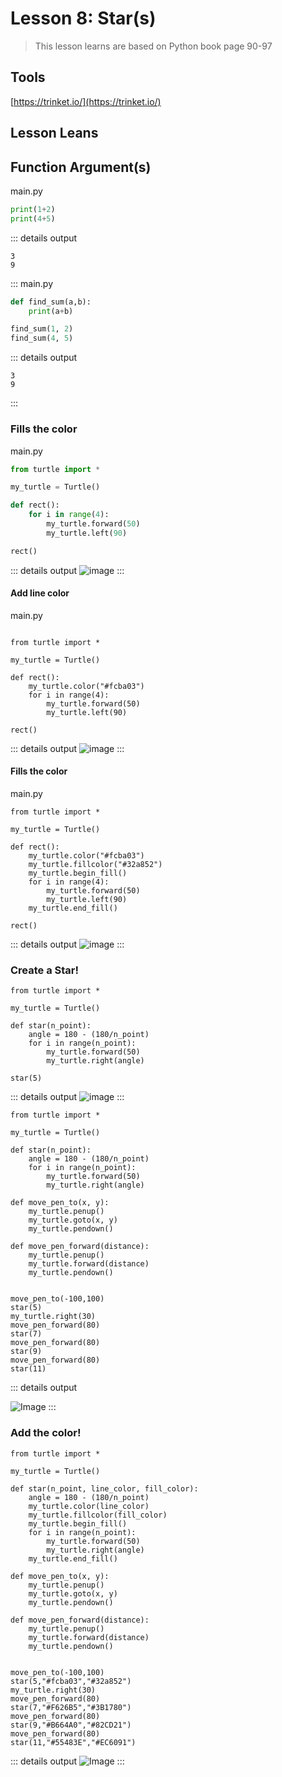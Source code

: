 # Lesson 8: Star(s)

> This lesson learns are based on Python book page 90-97


## Tools
[https://trinket.io/](https://trinket.io/)


## Lesson Leans

## Function Argument(s)

main.py
```python
print(1+2)
print(4+5)
```
::: details output
```
3
9
```
:::
main.py
```python
def find_sum(a,b):
    print(a+b)

find_sum(1, 2)
find_sum(4, 5)
```
::: details output
```
3
9
```
:::
### Fills the color

main.py

```python
from turtle import *

my_turtle = Turtle()

def rect():
    for i in range(4):
        my_turtle.forward(50)
        my_turtle.left(90)

rect()
```
::: details output
![image](./img/1.png)
:::

#### Add line color

main.py

```python{7}

from turtle import *

my_turtle = Turtle()

def rect():
    my_turtle.color("#fcba03")
    for i in range(4):
        my_turtle.forward(50)
        my_turtle.left(90)

rect()
```
::: details output
![image](./img/2.png)
:::

#### Fills the color

main.py

```python{7,8,12}
from turtle import *

my_turtle = Turtle()

def rect():
    my_turtle.color("#fcba03")
    my_turtle.fillcolor("#32a852")
    my_turtle.begin_fill()
    for i in range(4):
        my_turtle.forward(50)
        my_turtle.left(90)
    my_turtle.end_fill()

rect()
```
::: details output
![image](./img/3.png)
:::

### Create a Star!

```py{5,7}
from turtle import *

my_turtle = Turtle()

def star(n_point):
    angle = 180 - (180/n_point)
    for i in range(n_point):
        my_turtle.forward(50)
        my_turtle.right(angle)
  
star(5)
```
::: details output
![image](./img/4.png)
:::

```py{11-19,22,25,27,29}
from turtle import *

my_turtle = Turtle()

def star(n_point):
    angle = 180 - (180/n_point)
    for i in range(n_point):
        my_turtle.forward(50)
        my_turtle.right(angle)

def move_pen_to(x, y):
    my_turtle.penup()
    my_turtle.goto(x, y)
    my_turtle.pendown()

def move_pen_forward(distance):
    my_turtle.penup()
    my_turtle.forward(distance)
    my_turtle.pendown()    


move_pen_to(-100,100)
star(5)
my_turtle.right(30)
move_pen_forward(80)
star(7)
move_pen_forward(80)
star(9)
move_pen_forward(80)
star(11)
```

::: details output

![Image](./01.png)
:::
### Add the color!
```py{5,27,30,32,34}
from turtle import *

my_turtle = Turtle()

def star(n_point, line_color, fill_color):
    angle = 180 - (180/n_point)
    my_turtle.color(line_color)
    my_turtle.fillcolor(fill_color)
    my_turtle.begin_fill()
    for i in range(n_point):
        my_turtle.forward(50)
        my_turtle.right(angle)
    my_turtle.end_fill()

def move_pen_to(x, y):
    my_turtle.penup()
    my_turtle.goto(x, y)
    my_turtle.pendown()

def move_pen_forward(distance):
    my_turtle.penup()
    my_turtle.forward(distance)
    my_turtle.pendown()    


move_pen_to(-100,100)
star(5,"#fcba03","#32a852")
my_turtle.right(30)
move_pen_forward(80)
star(7,"#F626B5","#3B1780")
move_pen_forward(80)
star(9,"#B664A0","#82CD21")
move_pen_forward(80)
star(11,"#55483E","#EC6091")
```
::: details output
![Image](./02.png)
:::
